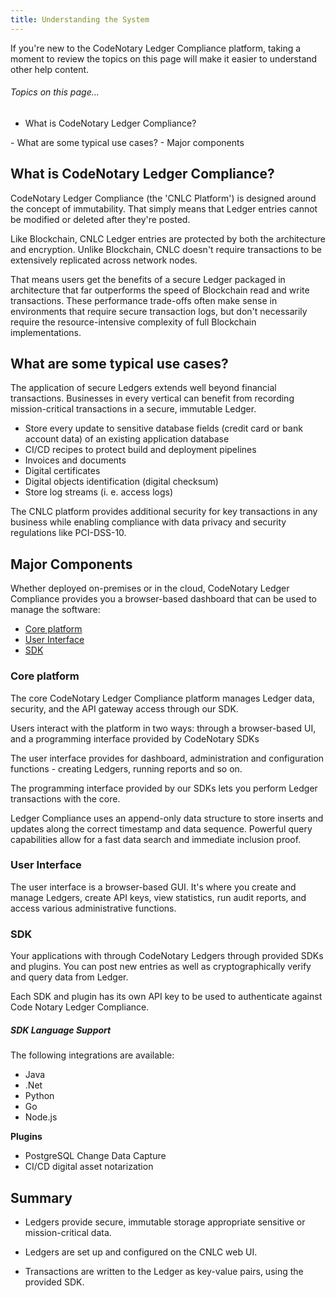 ```yaml
---
title: Understanding the System
---
```


If you're new to the CodeNotary Ledger Compliance platform, taking a moment to review the topics on this page will make it easier to understand other help content.

###### _Topics on this page..._

- <nuxt-link class="_margin-top-1" :to="{path: '/help/introduction', hash: 'what-is-codenotary-ledger-compliance'}" v-scroll-to="{el: '#what-is-codenotary-ledger-compliance'}">
	What is CodeNotary Ledger Compliance?
</nuxt-link>
- <nuxt-link :to="{path: '/help/introduction', hash: 'what-are-some-typical-use-cases'}" v-scroll-to="{el: '#what-are-some-typical-use-cases'}">
	What are some typical use cases?
</nuxt-link>
- <nuxt-link :to="{path: '/help/introduction', hash: 'major-components'}" v-scroll-to="{el: '#major-components'}">
	Major components
</nuxt-link>

## What is CodeNotary Ledger Compliance?

CodeNotary Ledger Compliance (the 'CNLC Platform') is designed around the concept of immutability. That simply means that Ledger entries cannot be modified or deleted after they're posted.

Like Blockchain, CNLC Ledger entries are protected by both the architecture and encryption. Unlike Blockchain, CNLC doesn't require transactions to be extensively replicated across network nodes.

That means users get the benefits of a secure Ledger packaged in architecture that far outperforms the speed of Blockchain read and write transactions. These performance trade-offs often make sense in environments that require secure transaction logs, but don't necessarily require the resource-intensive complexity of full Blockchain implementations.

## What are some typical use cases?

The application of secure Ledgers extends well beyond financial transactions. Businesses in every vertical can benefit from recording mission-critical transactions in a secure, immutable Ledger.

* Store every update to sensitive database fields (credit card or bank account data) of an existing application database
* CI/CD recipes to protect build and deployment pipelines
* Invoices and documents
* Digital certificates
* Digital objects identification (digital checksum)
* Store log streams (i. e. access logs)

The CNLC platform provides additional security for key transactions in any business while enabling compliance with data privacy and security regulations like PCI-DSS-10.

## Major Components

Whether deployed on-premises or in the cloud, CodeNotary Ledger Compliance provides you a browser-based dashboard that can be used to manage the software:

- [Core platform](/help/introduction#core-platform)
- [User Interface](/help/introduction#user-interface)
- [SDK](/help/introduction#sdk)

### Core platform

The core CodeNotary Ledger Compliance platform manages Ledger data, security, and the API gateway access through our SDK.

Users interact with the platform in two ways: through a browser-based UI, and a programming interface provided by CodeNotary SDKs

The user interface provides for dashboard, administration and configuration functions - creating Ledgers, running reports and so on.

The programming interface provided by our SDKs lets you perform Ledger transactions with the core.

Ledger Compliance uses an append-only data structure to store inserts and updates along the correct timestamp and data sequence. Powerful query capabilities allow for a fast data search and immediate inclusion proof.

### User Interface

The user interface is a browser-based GUI. It's where you create and manage Ledgers, create API keys, view statistics, run audit reports, and access various administrative functions.
<v-img src="/alt_ledger_plain.png" alt="" > </v-img>

### SDK

Your applications with through CodeNotary Ledgers through provided SDKs and plugins. You can post new entries as well as cryptographically verify and query data from Ledger.

Each SDK and plugin has its own API key to be used to authenticate against Code Notary Ledger Compliance.

##### SDK Language Support

The following integrations are available:

* Java
* .Net
* Python
* Go
* Node.js

**Plugins**

* PostgreSQL Change Data Capture
* CI/CD digital asset notarization

## Summary

- Ledgers provide secure, immutable storage appropriate sensitive or mission-critical data.

- Ledgers are set up and configured on the CNLC web UI.

- Transactions are written to the Ledger as key-value pairs, using the provided SDK.

<prev-next class="_margin-top-1" :prev="{ url: '/', label: 'About Help' }" :next="{ url: '/overall-status', label: 'Home - System Status' }"></prev-next>
